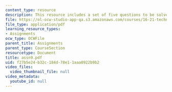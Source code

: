 ```yaml
---
content_type: resource
description: This resource includes a set of five questions to be solved by the students.
file: https://ol-ocw-studio-app-qa.s3.amazonaws.com/courses/16-21-techniques-for-structural-analysis-and-design-spring-2005/f27b5e24b32c184d78e11aaa0922b9b2_assn9.pdf
file_type: application/pdf
learning_resource_types:
- Assignments
ocw_type: OCWFile
parent_title: Assignments
parent_type: CourseSection
resourcetype: Document
title: assn9.pdf
uid: f27b5e24-b32c-184d-78e1-1aaa0922b9b2
video_files:
  video_thumbnail_file: null
video_metadata:
  youtube_id: null
---
```

